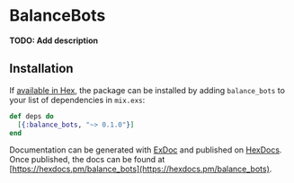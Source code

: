 # BalanceBots

**TODO: Add description**

## Installation

If [available in Hex](https://hex.pm/docs/publish), the package can be installed
by adding `balance_bots` to your list of dependencies in `mix.exs`:

```elixir
def deps do
  [{:balance_bots, "~> 0.1.0"}]
end
```

Documentation can be generated with [ExDoc](https://github.com/elixir-lang/ex_doc)
and published on [HexDocs](https://hexdocs.pm). Once published, the docs can
be found at [https://hexdocs.pm/balance_bots](https://hexdocs.pm/balance_bots).

